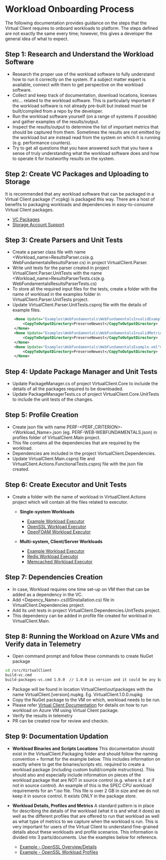 ﻿# Workload Onboarding Process
The following documentation provides guidance on the steps that the Virtual Client requires to onboard workloads to platform. The steps
defined are not exactly the same every time; however, this gives a developer the general idea of what to expect.

## Step 1: Research and Understand the Workload Software
* Research the proper use of the workload software to fully understand how to run it correctly on the system. If a subject matter expert is available, 
  connect with them to get perspective on the workload software.
* Collect and keep track of documentation, download locations, licenses etc... related to the workload software. This is particularly important if the
  workload software is not already pre-built but instead must be built/compiled from a repo by the developer.
* Run the workload software yourself (on a range of systems if possible) and gather examples of the results/output.
* Inspect the results/output to determine the list of important metrics that should be captured from them. Sometimes the results are not emitted by the workload
  but are instead read from the system on which it is running (e.g. performance counters).
* Try to get all questions that you have answered such that you have a sense of truly understanding what the workload software does and how to operate
  it for trustworthy results on the system.

## Step 2: Create VC Packages and Uploading to Storage
It is recommended that any workload software that can be packaged in a Virtual Client package (*.vcpkg) is packaged this way. There are a host of benefits
to packaging workloads and dependencies in easy-to-consume Virtual Client packages.

* [VC Packages](./0040-vc-packages.md)
* [Storage Account Support](../guides/0600-integration-blob-storage.md)

## Step 3: Create Parsers and Unit Tests
* Create a parser class file with name <Workload_name>ResultsParser.cs(e.g. WebFundamentalsResultsParser.cs) in project VirtualClient.Parser.
* Write unit tests for the parser created in project VirtualClient.Parser.UnitTests with the name <Workload_name>ResultsParserTests.cs(e.g. WebFundamentalsResultsParserTests.cs)
* To store all the required input files for the tests, create a folder with the name of workload in the examples folder in VirtualClient.Parser.UnitTests project.
* Update VirtualClient.Parser.UnitTests.csproj file with the details of example files.

```xml
    <None Update="Examples\WebFundamentals\WebFundamentalsInvalidExample.xml">
        <CopyToOutputDirectory>PreserveNewest</CopyToOutputDirectory>
    </None>
    <None Update="Examples\WebFundamentals\WebFundamentalsInvalidMetricCountExample.xml">
        <CopyToOutputDirectory>PreserveNewest</CopyToOutputDirectory>
    </None>
    <None Update="Examples\WebFundamentals\WebFundamentalsExample.xml">
        <CopyToOutputDirectory>PreserveNewest</CopyToOutputDirectory>
    </None>
```

## Step 4: Update Package Manager and Unit Tests
* Update PackageManager.cs of project VirtualClient.Core to incluide the details of all the packages required to be downloaded.
* Update PackageManagerTests.cs of project VirtualClient.Core.UnitTests to include the unit tests of the changes.

## Step 5: Profile Creation
* Create json file with name PERF-<PERF_CRITERION>-<Workload_Name>.json (eg. PERF-WEB-WEBFUNDAMENTALS.json) in profiles folder of VirtualClient.Main project.
* This file contains all the dependencies that are required by the workload.
* Dependencies are included in the project VortualClient.Dependencies.
* Update VirtualClient.Main.csproj file and VirtualClient.Actions.FunctionalTests.csproj file with the json file created.

## Step 6: Create Executor and Unit Tests
* Create a folder with the name of workload in VirtualClient.Actions project which will contain all the files related to executor.
  * **Single-system Workloads**  
    * [Example Workload Executor](https://github.com/microsoft/VirtualClient/tree/main/src/VirtualClient/VirtualClient.Actions/Examples)
    * [OpenSSL Workload Executor](https://github.com/microsoft/VirtualClient/tree/main/src/VirtualClient/VirtualClient.Actions/OpenSSL)
    * [OpenFOAM Workload Executor](https://github.com/microsoft/VirtualClient/blob/main/src/VirtualClient/VirtualClient.Actions/OpenFOAM/OpenFOAMExecutor.cs)

  * **Multi-system, Client/Server Workloads**  
    * [Example Workload Executor](https://github.com/microsoft/VirtualClient/tree/main/src/VirtualClient/VirtualClient.Actions/Examples/ClientServer)
    * [Redis Workload Executor](https://github.com/microsoft/VirtualClient/tree/main/src/VirtualClient/VirtualClient.Actions/Redis)
    * [Memcached Workload Executor](https://github.com/microsoft/VirtualClient/tree/main/src/VirtualClient/VirtualClient.Actions/Memcached)

## Step 7: Dependencies Creation
* In case, Workload requires one time set-up on VM then that can be added as a dependency in the VC.
* Add <Depency_Name>.cs(IISInstallation.cs) file in VirtualClient.Dependencies project.
* Add its unit tests in project VirtualClient.Dependencies.UnitTests project.
* This dependency can be added in profile file created for workload in VirtualClient.Main.

## Step 8: Running the Workload on Azure VMs and Verify data in Telemetry
* Open command prompt and follow these commands to create NuGet package

```bash
cd /src/VirtualClient
build-vc.cmd
build-packages-vc.cmd 1.0.0  // 1.0.0 is version and it could be any based on choice
```

* Package will be found in location VirtualClient\out\packages with the name VirtualClient.[version].nupkg. Eg. VirtualClient.1.0.0.nupkg
* Copy the NuGet package to the VM on which, workload needs to be run.
* Please refer [Virtual Client Documentation](https://github.com/microsoft/VirtualClient/blob/main/src/VirtualClient) for details on how to run workload on Azure VM using Virtual Client package.
* Verify the results in telemetry
* PR can be created now for review and checkin.

## Step 9: Documentation Updation
* **Workload Binaries and Scripts Locations**
This documentation should exist in the VirtualClient.Packaging folder and should follow the naming convention + format for the example below. 
This includes information on exactly where to get the binaries/scripts etc. required to create a workload package (including custom build/compile instructions). 
This should also and especially include information on pieces of the workload package that are NOT in source control (e.g. where is it at if not in source control). 
An example of this is the SPEC CPU workload requirements for an *.iso file. This file is over 2 GB in size and we do not keep it in source control. It exists ONLY in the package store.

* **Workload Details, Profiles and Metrics**
  A standard pattern is in place for describing the details of the workload (what it is and what it does) as well as the different profiles that are offered to run that workload as well as what type of metrics to we capture when the workload is run. 
  This is very important for users of the Virtual Client to understand fine-grained details about these workloads and profile scenarios. This information is divided into 3 parts/documents. Use the examples below for reference.
  
  * [Example - OpenSSL Overview/Details](../workloads/openssl/openssl.md)
  * [Example - OpenSSL Workload Profiles](../workloads/openssl/openssl-profiles.md)

